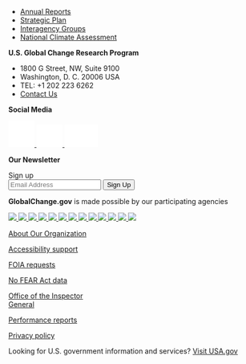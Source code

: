 
<footer class="usa-footer">
    <div class="usa-footer__primary-section">
        <div class="grid-container">
            <nav class="usa-footer__nav" aria-label="Footer navigation">
                <ul class="grid-row grid-gap">
                    <li class="
              mobile-lg:grid-col-auto
              usa-footer__primary-content
            ">
                        <a class="usa-footer__primary-link" href="javascript:void(0);"> Annual Reports</a>
                    </li>
                    <li class="
              mobile-lg:grid-col-auto
              usa-footer__primary-content
            ">
                        <a class="usa-footer__primary-link" href="javascript:void(0);">Strategic Plan</a>
                    </li>
                    <li class="
              mobile-lg:grid-col-auto
              usa-footer__primary-content
            ">
                        <a class="usa-footer__primary-link" href="javascript:void(0);">Interagency Groups</a>
                    </li>
                    <li class="
              mobile-lg:grid-col-auto
              usa-footer__primary-content
            ">
                        <a class="usa-footer__primary-link" href="javascript:void(0);">National Climate Assessment
                        </a>
                    </li>
                </ul>
            </nav>
        </div>
    </div>
    <div class="usa-footer__secondary-section">
        <div class="grid-container">
            <div class="grid-row grid-gap">
                <div class="
              usa-footer__logo
              grid-row
              mobile-lg:grid-col-auto desktop:grid-col-5 mobile-lg:margin-bottom-2">
                    <div class="mobile-lg:grid-col-12">
                        <p class="margin-0"><strong>U.S. Global Change Research Program</strong></p>
                        <ul class="add-list-reset margin-0">
                            <li>1800 G Street, NW, Suite 9100</li>
                            <li>Washington, D. C. 20006 USA</li>
                            <li>TEL: +1 202 223 6262</li>
                            <li><a href="mailto:">Contact Us</a></li>
                        </ul>
                    </div>
                </div>
                <div class="mobile-lg:grid-col-12 desktop:grid-col-3 mobile-lg:margin-bottom-2">
                    <p class="margin-0"><strong>Social Media</strong></p>
                    <div class="social-media-icons">
                        <a href="">
                            <img src="../../assets/../../assets/icons/icon-facebook.svg">
                        </a>
                        <a href="">
                            <img src="../../assets/../../assets/icons/icon-twitter.svg">
                        </a>
                        <a href="">
                            <img src="../../assets/../../assets/icons/icon-youTube.svg">
                        </a>
                    </div>
                </div>
                <div class="mobile-lg:grid-col-12 desktop:grid-col-4 mobile-lg:margin-bottom-2">
                    <p class="margin-0"><strong>Our Newsletter</strong></p>
                    <section aria-label="Newsletter component">
                        <form class="usa-search" role="email">
                            <label class="usa-sr-only" for="email-field">Sign up</label>
                            <div class="newsletter">
                                <input class="usa-input" id="email-field" type="email" name="Sign up"
                                    placeholder="Email Address" />
                                <button class="usa-button" type="submit">
                                    <span class="usa-search__submit-text">Sign Up </span>
                                </button>
                            </div>
                        </form>
                    </section>
                </div>
            </div>
        </div>
    </div>
    <div class="usa-footer__tertiary-section">
        <div class="grid-container">
            <div class="grid-row grid-gap-lg flex-align-center">
                <div class="desktop:grid-col-12">
                    <div>
                        <p class="text-center padding-bottom-2">
                            <strong>GlobalChange.gov</strong> is made possible by our participating agencies
                        </p>
                    </div>
                </div>
                <div class="desktop:grid-col-12 seals-home">
                    <div class="grid-row flex-justify-center">
                        <a href="">
                            <img src="../../assets/customImages/seals/USDA-110px.png" />
                        </a>
                        <a href="">
                            <img src="../../assets/customImages/seals/DOC-110px.png" />
                        </a>
                        <a href="">
                            <img src="../../assets/customImages/seals/DOD-110px.png" />
                        </a>
                        <a href="">
                            <img src="../../assets/customImages/seals/DOE-110px.png" />
                        </a>
                        <a href="">
                            <img src="../../assets/customImages/seals/HHS-110px.png" />
                        </a>
                        <a href="">
                            <img src="../../assets/customImages/seals/DOI-110px.png" />
                        </a>
                        <a href="">
                            <img src="../../assets/customImages/seals/DOS-110px.png" />
                        </a>
                        <a href="">
                            <img src="../../assets/customImages/seals/DOT-110px.png" />
                        </a>
                        <a href="">
                            <img src="../../assets/customImages/seals/EPA-110px.png" />
                        </a>
                        <a href="">
                            <img src="../../assets/customImages/seals/NASA-110px.png" />
                        </a>
                        <a href="">
                            <img src="../../assets/customImages/seals/NSF-110px.png" />
                        </a>
                        <a href="">
                            <img src="../../assets/customImages/seals/Smithsonian.png" />
                        </a>
                        <a href="">
                            <img src="../../assets/customImages/seals/USAID-110px.png" />
                        </a>
                    </div>
                </div>
            </div>
        </div>
    </div>
        <div class="usa-footer__fourth-section">
            <div class="grid-container">
                <div class="grid-row grid-gap-lg">
                    <div class="grid-col-3">
                        <div>
                            <p>
                                <a href="">About Our Organization</a>
                            </p>
                            <p>
                                <a href="">Accessibility support</a>
                            </p>
                        </div>
                    </div>
                    <div class="grid-col-3">
                        <div>
                            <p>
                                <a href="">FOIA requests</a>
                            </p>
                            <p>
                                <a href="">No FEAR Act data</a>
                            </p>
                        </div>
                    </div>
                    <div class="grid-col-3">
                        <div>
                            <p>
                                <a href="">Office of the Inspector <br /> General</a>
                            </p>
                        </div>
                    </div>
                    <div class="grid-col-3">
                        <div>
                            <p>
                                <a href="">Performance reports</a>
                            </p>
                            <p>
                                <a href="">Privacy policy</a>
                            </p>
                        </div>
                    </div>
                </div>
            </div>
        </div>
        <div class="usa-footer__fifth-section">
            <div class="grid-container">
                <div class="grid-row grid-gap-lg">
                    <div class="grid-col-auto">
                        <div>
                            <p class="padding-0">
                                Looking for U.S. government information and services? <a
                                    href="https://www.usa.gov/">Visit USA.gov</a>
                            </p>
                        </div>
                    </div>
                </div>
            </div>
        </div>
</footer>